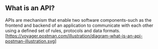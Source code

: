 ## What is an API?
APIs are mechanism that enable two software components-such as the frontend and backend of an application to communicate with each other using a defined set of rules, protocols and data formats.\
[https://voyager.postman.com/illustration/diagram-what-is-an-api-postman-illustration.svg]

